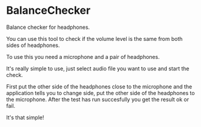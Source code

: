 # BalanceChecker

Balance checker for headphones.

You can use this tool to check if the volume level is the same from both sides of headphones.

To use this you need a microphone and a pair of headphones.

It's really simple to use, just select audio file you want to use and start the check.

First put the other side of the headphones close to the microphone and the application tells you to change side, put the other side of the headphones to the microphone. After the test has run succesfully you get the result ok or fail.

It's that simple!
